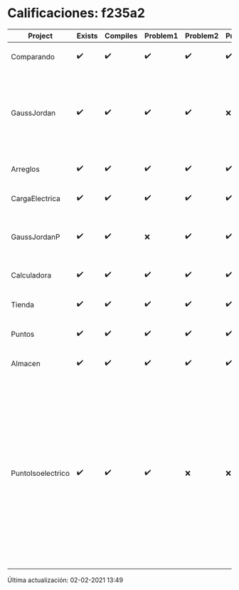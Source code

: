 # Calificaciones: f235a2
|Project|Exists|Compiles|Problem1|Problem2|Problem3|Extra|Grade|CommitHash|CommitDate|CheckDate|DueDate|Comments|
|-|-|-|-|-|-|-|-|-|-|-|-|-|
|Comparando|✔️|✔️|✔️|✔️|✔️|✔️|10.0|119eb0a76ce40f24cb6f907eee4a30b7d574f5ab|21-01-2021 00:00:00|31-01-2021 23:21:00|28-01-2021 21:00:00|nan|
|GaussJordan|✔️|✔️|✔️|✔️|❌|❌|8.6|6c61bd7623cb49cb84277374b679f4e7dc21f944|29-10-2020 11:52:52|29-10-2020 21:39:04|29-10-2020 21:00:00|////No avisa al usuario que el sistema no tiene solución/No intercambia las filas cuando un pivote es cero|
|Arreglos|✔️|✔️|✔️|✔️|✔️|✔️|10.0|b936f32ae722c3ac418f17d958d2db968006630e|20-10-2020 10:23:29|27-10-2020 22:28:09|22-10-2020 21:00:00|///|
|CargaElectrica|✔️|✔️|✔️|✔️|✔️|✔️|10.0|f90311cbebe1509aa2a60f4485f22af5e620d7ae|18-11-2020 23:46:22|19-11-2020 21:08:23|19-11-2020 21:00:00|///|
|GaussJordanP|✔️|✔️|❌|✔️|✔️|✔️|9.5|f86b7ec4d2130c7a5550359c0c61d1463e202ce4|16-01-2021 19:52:36|16-01-2021 23:36:31|14-01-2021 21:00:00|No aplica correctamente el método de Gauss-Jordan///|
|Calculadora|✔️|✔️|✔️|✔️|✔️|✔️|10.0|2be96eb3c12c88ce2e7ca157cfb174561eb74ca1|11-10-2020 20:54:38|15-10-2020 21:24:41|15-10-2020 21:00:00|nan|
|Tienda|✔️|✔️|✔️|✔️|✔️|✔️|10.0|4feb0c601e3ff7332017975fbc78e6c52c182067|11-12-2020 18:47:29|11-12-2020 21:12:51|11-12-2020 21:00:00|///|
|Puntos|✔️|✔️|✔️|✔️|✔️|✔️|10.0|941de9de3763d02a40dc29a275af50187f905224|04-11-2020 17:41:50|04-11-2020 21:03:41|05-11-2020 21:00:00|///|
|Almacen|✔️|✔️|✔️|✔️|✔️|✔️|10.0|f75c1ccfa3b3306a7d68a87593fd9573811d12b5|02-12-2020 16:56:26|02-12-2020 21:03:09|04-12-2020 21:00:00|///|
|PuntoIsoelectrico|✔️|✔️|✔️|❌|❌|❌|5.333333333333333|cb2675a6044485ba194ebab7267c88b210b2f2be|01-12-2020 14:25:22|01-12-2020 21:05:13|26-11-2020 21:00:00|/No evalúa correctamente el punto isoeléctrico de la molécula/No evalúa correctamente el punto isoeléctrico de la molécula/No evalúa correctamente el punto isoeléctrico si los pkas de los grupos no se dan en orden ascendente|

Última actualización: 02-02-2021 13:49
